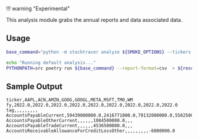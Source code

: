 !!! warning "Experimental"

This analysis module grabs the annual reports and data associated data.

## Usage

```sh
base_command="python -m stocktracer analyze ${SMOKE_OPTIONS} --tickers aapl,msft,tmo,goog,googl,amzn,meta,acn,wm" 

echo "Running default analysis..."
PYTHONPATH=src poetry run ${base_command} --report-format=csv  > ${results_dir}/default.csv
```

## Sample Output

```log
ticker,AAPL,ACN,AMZN,GOOG,GOOGL,META,MSFT,TMO,WM
fy,2022.0,2022.0,2022.0,2022.0,2022.0,2022.0,2022.0,2022.0,2022.0
tag,,,,,,,,,
AccountsPayableCurrent,59439000000.0,2416771000.0,79132000000.0,5582500000.0,5582500000.0,,17081500000.0,3124000000.0,1570500000.0
AccountsPayableOtherCurrent,,,,,,1084500000.0,,,
AccountsPayableTradeCurrent,,,,,,4536500000.0,,,
AccountsReceivableAllowanceForCreditLossOther,,,,,,,,,-6000000.0
```